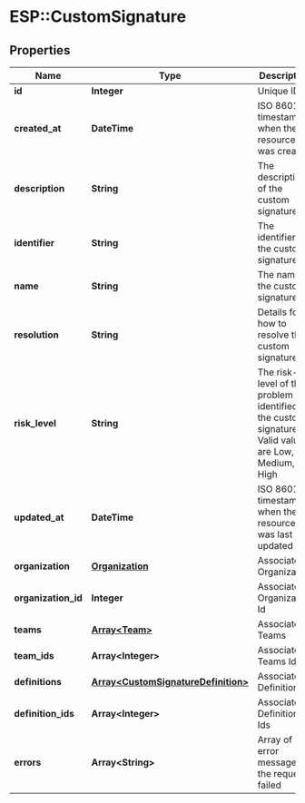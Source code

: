 # ESP::CustomSignature

## Properties
Name | Type | Description | Notes
------------ | ------------- | ------------- | -------------
**id** | **Integer** | Unique ID | [optional] 
**created_at** | **DateTime** | ISO 8601 timestamp when the resource was created | [optional] 
**description** | **String** | The description of the custom signature | [optional] 
**identifier** | **String** | The identifier of the custom signature | [optional] 
**name** | **String** | The name of the custom signature | [optional] 
**resolution** | **String** | Details for how to resolve this custom signature | [optional] 
**risk_level** | **String** | The risk-level of the problem identified by the custom signature. Valid values are Low, Medium, High | [optional] 
**updated_at** | **DateTime** | ISO 8601 timestamp when the resource was last updated | [optional] 
**organization** | [**Organization**](Organization.md) | Associated Organization | [optional] 
**organization_id** | **Integer** | Associated Organization Id | [optional] 
**teams** | [**Array&lt;Team&gt;**](Team.md) | Associated Teams | [optional] 
**team_ids** | **Array&lt;Integer&gt;** | Associated Teams Ids | [optional] 
**definitions** | [**Array&lt;CustomSignatureDefinition&gt;**](CustomSignatureDefinition.md) | Associated Definitions | [optional] 
**definition_ids** | **Array&lt;Integer&gt;** | Associated Definitions Ids | [optional] 
**errors** | **Array&lt;String&gt;** | Array of error messages if the request failed | [optional] 


